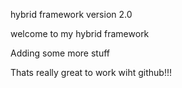  hybrid framework version 2.0

 welcome to my hybrid framework
 
 Adding some more stuff

Thats really great to work wiht github!!!